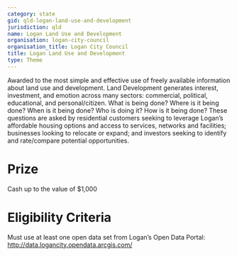 ```yaml
---
category: state
gid: qld-logan-land-use-and-development
jurisdiction: qld
name: Logan Land Use and Development
organisation: logan-city-council
organisation_title: Logan City Council
title: Logan Land Use and Development
type: Theme
---
```


Awarded to the most simple and effective use of freely available information about land use and development. Land Development generates interest, investment, and emotion across many sectors: commercial, political, educational, and personal/citizen. What is being done? Where is it being done? When is it being done? Who is doing it? How is it being done? These questions are asked by residential customers seeking to leverage Logan’s affordable housing options and access to services, networks and facilities; businesses looking to relocate or expand; and investors seeking to identify and rate/compare potential opportunities.

# Prize
Cash up to the value of $1,000

# Eligibility Criteria
Must use at least one open data set from Logan’s Open Data Portal:  http://data.logancity.opendata.arcgis.com/